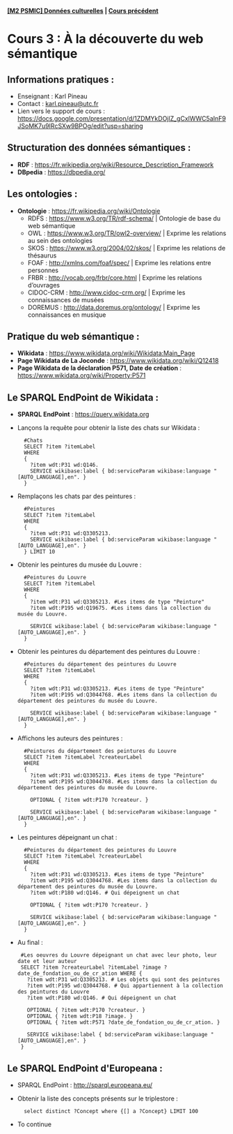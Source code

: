 **[[M2 PSMIC] Données culturelles](README.md) | [Cours précédent](cours-2.md)**

# Cours 3 : À la découverte du web sémantique

## Informations pratiques :
- Enseignant : Karl Pineau
- Contact : karl.pineau@utc.fr
- Lien vers le support de cours : https://docs.google.com/presentation/d/1ZDMYkDOjlZ_gCxlWWC5aInF9JSoMK7u9IRcSXw9BPOg/edit?usp=sharing

## Structuration des données sémantiques :
- **RDF** : https://fr.wikipedia.org/wiki/Resource_Description_Framework
- **DBpedia** : https://dbpedia.org/

## Les ontologies :
- **Ontologie** : https://fr.wikipedia.org/wiki/Ontologie
    - RDFS : https://www.w3.org/TR/rdf-schema/ | Ontologie de base du web sémantique
    - OWL : https://www.w3.org/TR/owl2-overview/ | Exprime les relations au sein des ontologies
    - SKOS : https://www.w3.org/2004/02/skos/ | Exprime les relations de thésaurus
    - FOAF : http://xmlns.com/foaf/spec/ | Exprime les relations entre personnes
    - FRBR : http://vocab.org/frbr/core.html | Exprime les relations d’ouvrages
    - CIDOC-CRM : http://www.cidoc-crm.org/ | Exprime les connaissances de musées
    - DOREMUS : http://data.doremus.org/ontology/ | Exprime les connaissances en musique 

## Pratique du web sémantique :
- **Wikidata** : https://www.wikidata.org/wiki/Wikidata:Main_Page
- **Page Wikidata de La Joconde** : https://www.wikidata.org/wiki/Q12418
- **Page Wikidata de la déclaration P571, Date de création** : https://www.wikidata.org/wiki/Property:P571

## Le SPARQL EndPoint de Wikidata :
- **SPARQL EndPoint** : https://query.wikidata.org
- Lançons la requête pour obtenir la liste des chats sur Wikidata :

        #Chats
        SELECT ?item ?itemLabel 
        WHERE 
        {
          ?item wdt:P31 wd:Q146.
          SERVICE wikibase:label { bd:serviceParam wikibase:language "[AUTO_LANGUAGE],en". }
        }

- Remplaçons les chats par des peintures :

        #Peintures
        SELECT ?item ?itemLabel 
        WHERE 
        {
          ?item wdt:P31 wd:Q3305213.
          SERVICE wikibase:label { bd:serviceParam wikibase:language "[AUTO_LANGUAGE],en". }
        } LIMIT 10

- Obtenir les peintures du musée du Louvre :

        #Peintures du Louvre
        SELECT ?item ?itemLabel 
        WHERE 
        {
          ?item wdt:P31 wd:Q3305213. #Les items de type "Peinture"
          ?item wdt:P195 wd:Q19675. #Les items dans la collection du musée du Louvre.
          
          SERVICE wikibase:label { bd:serviceParam wikibase:language "[AUTO_LANGUAGE],en". }
        }
        
- Obtenir les peintures du département des peintures du Louvre :

        #Peintures du département des peintures du Louvre
        SELECT ?item ?itemLabel 
        WHERE 
        {
          ?item wdt:P31 wd:Q3305213. #Les items de type "Peinture"
          ?item wdt:P195 wd:Q3044768. #Les items dans la collection du département des peintures du musée du Louvre.
          
          SERVICE wikibase:label { bd:serviceParam wikibase:language "[AUTO_LANGUAGE],en". }
        }
     
- Affichons les auteurs des peintures :

        #Peintures du département des peintures du Louvre
        SELECT ?item ?itemLabel ?createurLabel 
        WHERE 
        {
          ?item wdt:P31 wd:Q3305213. #Les items de type "Peinture"
          ?item wdt:P195 wd:Q3044768. #Les items dans la collection du département des peintures du musée du Louvre.
          
          OPTIONAL { ?item wdt:P170 ?createur. }
          
          SERVICE wikibase:label { bd:serviceParam wikibase:language "[AUTO_LANGUAGE],en". }
        }

- Les peintures dépeignant un chat :

        #Peintures du département des peintures du Louvre
        SELECT ?item ?itemLabel ?createurLabel 
        WHERE 
        {
          ?item wdt:P31 wd:Q3305213. #Les items de type "Peinture"
          ?item wdt:P195 wd:Q3044768. #Les items dans la collection du département des peintures du musée du Louvre.
          ?item wdt:P180 wd:Q146. # Qui dépeignent un chat
          
          OPTIONAL { ?item wdt:P170 ?createur. }
          
          SERVICE wikibase:label { bd:serviceParam wikibase:language "[AUTO_LANGUAGE],en". }
        }
        
 - Au final :
        
        #Les oeuvres du Louvre dépeignant un chat avec leur photo, leur date et leur auteur
        SELECT ?item ?createurLabel ?itemLabel ?image ?date_de_fondation_ou_de_cr_ation WHERE {
          ?item wdt:P31 wd:Q3305213. # Les objets qui sont des peintures
          ?item wdt:P195 wd:Q3044768. # Qui appartiennent à la collection des peintures du Louvre
          ?item wdt:P180 wd:Q146. # Qui dépeignent un chat

          OPTIONAL { ?item wdt:P170 ?createur. }
          OPTIONAL { ?item wdt:P18 ?image. }
          OPTIONAL { ?item wdt:P571 ?date_de_fondation_ou_de_cr_ation. }

          SERVICE wikibase:label { bd:serviceParam wikibase:language "[AUTO_LANGUAGE],en". }
        }

## Le SPARQL EndPoint d'Europeana :
- SPARQL EndPoint : http://sparql.europeana.eu/
- Obtenir la liste des concepts présents sur le triplestore :

        select distinct ?Concept where {[] a ?Concept} LIMIT 100
        
- To continue
